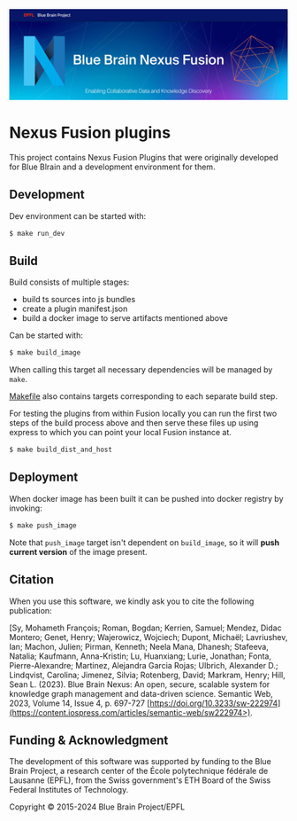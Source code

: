 <img src="public/Blue-Brain-Nexus-Fusion-Github-banner.jpg"/>

# Nexus Fusion plugins

This project contains Nexus Fusion Plugins that were originally developed for Blue Blrain and a development environment for them.

## Development

Dev environment can be started with:

```bash
$ make run_dev
```

## Build

Build consists of multiple stages:

- build ts sources into js bundles
- create a plugin manifest.json
- build a docker image to serve artifacts mentioned above

Can be started with:

```bash
$ make build_image
```

When calling this target all necessary dependencies will be managed by `make`.

[Makefile](Makefile) also contains targets corresponding to each separate build step.

For testing the plugins from within Fusion locally you can run the first two steps of
the build process above and then serve these files up using express to which you can
point your local Fusion instance at.

```bash
$ make build_dist_and_host
```

## Deployment

When docker image has been built it can be pushed into docker registry by invoking:

```bash
$ make push_image
```

Note that `push_image` target isn't dependent on `build_image`, so it will **push current version**
of the image present.

## Citation
 
When you use this software, we kindly ask you to cite the following publication:
 
[Sy, Mohameth François; Roman, Bogdan; Kerrien, Samuel; Mendez, Didac Montero; Genet, Henry; Wajerowicz, Wojciech; Dupont, Michaël; Lavriushev, Ian; Machon, Julien; Pirman, Kenneth; Neela Mana, Dhanesh; Stafeeva, Natalia; Kaufmann, Anna-Kristin; Lu, Huanxiang; Lurie, Jonathan; Fonta, Pierre-Alexandre; Martinez, Alejandra Garcia Rojas; Ulbrich, Alexander D.; Lindqvist, Carolina; Jimenez, Silvia; Rotenberg, David; Markram, Henry; Hill, Sean L. (2023). Blue Brain Nexus: An open, secure, scalable system for knowledge graph management and data-driven science. Semantic Web, 2023, Volume 14, Issue 4, p. 697-727 [https://doi.org/10.3233/sw-222974](https://content.iospress.com/articles/semantic-web/sw222974>).

## Funding & Acknowledgment

The development of this software was supported by funding to the Blue Brain Project, a research center of the École polytechnique fédérale de Lausanne (EPFL), from the Swiss government's ETH Board of the Swiss Federal Institutes of Technology.

Copyright © 2015-2024 Blue Brain Project/EPFL
